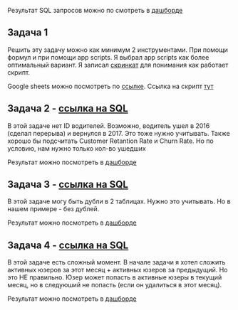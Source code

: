 Результат SQL запросов можно по смотреть в [дашборде](https://lookerstudio.google.com/reporting/c32e6516-75cd-4557-9c49-d0f0ea5b66e5/page/B6o9D/edit) 
## Задача 1
Решить эту задачу можно как минимум 2 инструментами. При помощи формул  и при помощи app scripts. Я выбрал app scripts как более оптимальный вариант. Я записал [скринкат](https://drive.google.com/file/d/11wwc7UXBrXXB6ZEAIQ37-gTJWRAuV4iG/view?usp=sharing) для понимания как работает скрипт. 

Google sheets можно посмотреть по [ссылке](https://docs.google.com/spreadsheets/d/1_J28CQ7BcvEbQI9lM0HxrmDsTNBDWIoyNil3ueKOYEE/edit?gid=636872463#gid=636872463).
Ссылка на скрипт [тут](https://github.com/PavelRawel/sql_test/blob/main/gsheat_app_script_update_date%D1%8E.js)

## Задача 2  - [ссылка на SQL](https://github.com/PavelRawel/sql_test/blob/main/sql/task_2)
В этой задаче нет ID водителей. Возможно, водитель ушел в 2016 (сделал перерыва) и вернулся в 2017. Это тоже нужно учитывать.
Также хорошо бы подсчитать Customer Retantion Rate и Churn Rate. Но по условию, нам нужно только кол-во ушедших

Результат можно посмотреть в [дашборде](https://lookerstudio.google.com/reporting/c32e6516-75cd-4557-9c49-d0f0ea5b66e5/page/B6o9D/edit)

## Задача 3 - [ссылка на SQL](https://github.com/PavelRawel/sql_test/blob/main/sql/task_3)

В этой задаче могу быть дубли в 2 таблицах. Нужно это учитывать. Но в нашем примере - без дублей.

Результат можно посмотреть в [дашборде](https://lookerstudio.google.com/reporting/c32e6516-75cd-4557-9c49-d0f0ea5b66e5/page/B6o9D/edit)


## Задача 4 - [ссылка на SQL](https://github.com/PavelRawel/sql_test/blob/main/sql/task_4)
В этой задаче есть сложный момент. В начале задачи я хотел сложить активных юзеров за этот месяц + активных юзеров за предыдущий. Но это НЕ правильно. Юзер может попасть в активные юзеры в текущий месяц, но в следуюший не попасть (если он удалиться в этот месяц).


Результат можно посмотреть в [дашборде](https://lookerstudio.google.com/reporting/c32e6516-75cd-4557-9c49-d0f0ea5b66e5/page/B6o9D/edit)










